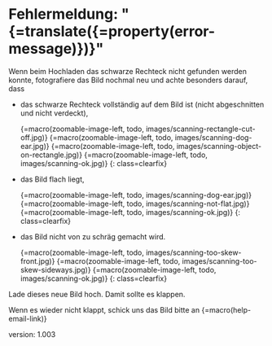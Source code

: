 # Fehlermeldung: "{=translate({=property(error-message)})}"

Wenn beim Hochladen das schwarze Rechteck nicht gefunden werden konnte, fotografiere das Bild nochmal neu und achte besonders darauf, dass

* das schwarze Rechteck vollständig auf dem Bild ist (nicht abgeschnitten und nicht verdeckt),

    {=macro(zoomable-image-left, todo, images/scanning-rectangle-cut-off.jpg)}
    {=macro(zoomable-image-left, todo, images/scanning-dog-ear.jpg)}
    {=macro(zoomable-image-left, todo, images/scanning-object-on-rectangle.jpg)}
    {=macro(zoomable-image-left, todo, images/scanning-ok.jpg)}
{: class=clearfix}

* das Bild flach liegt,

    {=macro(zoomable-image-left, todo, images/scanning-dog-ear.jpg)}
    {=macro(zoomable-image-left, todo, images/scanning-not-flat.jpg)}
    {=macro(zoomable-image-left, todo, images/scanning-ok.jpg)}
{: class=clearfix}

* das Bild nicht von zu schräg gemacht wird.

    {=macro(zoomable-image-left, todo, images/scanning-too-skew-front.jpg)}
    {=macro(zoomable-image-left, todo, images/scanning-too-skew-sideways.jpg)}
    {=macro(zoomable-image-left, todo, images/scanning-ok.jpg)}
{: class=clearfix}

Lade dieses neue Bild hoch.
Damit sollte es klappen.

Wenn es wieder nicht klappt, schick uns das Bild bitte an {=macro(help-email-link)}

version: 1.003

